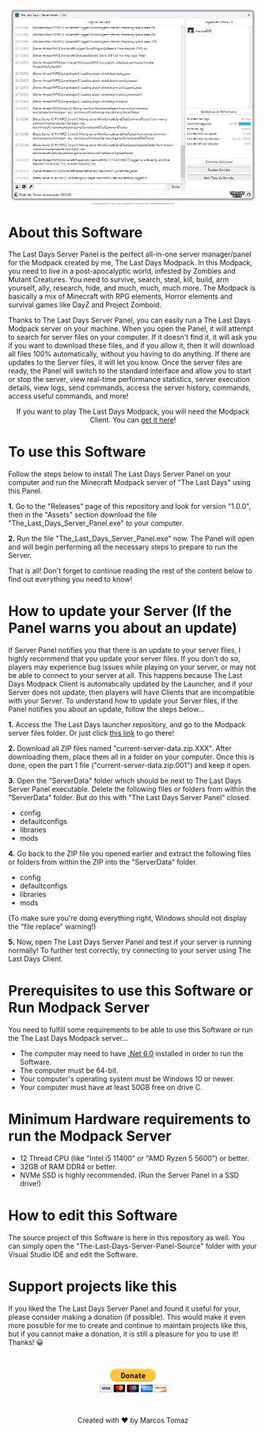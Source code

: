 <p align="center" style="font-size: 2px;">
    <img src="This-Repository/panel-print.png" />
    <br> 
    Go to "Releases" page, and find the "1.0.0" version, in "Assets" section, download the file "The_Last_Days_Server_Panel.exe". Read all the instructions below and then just enjoy! 
</p>

# About this Software

The Last Days Server Panel is the perfect all-in-one server manager/panel for the Modpack created by me, The Last Days Modpack. In this Modpack, you need to live in a post-apocalyptic world, infested by Zombies and Mutant Creatures. You need to survive, search, steal, kill, build, arm yourself, ally, research, hide, and much, much, much more. The Modpack is basically a mix of Minecraft with RPG elements, Horror elements and survival games like DayZ and Project Zomboid.

Thanks to The Last Days Server Panel, you can easily run a The Last Days Modpack server on your machine. When you open the Panel, it will attempt to search for server files on your computer. If it doesn't find it, it will ask you if you want to download these files, and if you allow it, then it will download all files 100% automatically, without you having to do anything. If there are updates to the Server files, it will let you know. Once the server files are ready, the Panel will switch to the standard interface and allow you to start or stop the server, view real-time performance statistics, server execution details, view logs, send commands, access the server history, commands, access useful commands, and more!

<p align="center">
If you want to play The Last Days Modpack, you will need the Modpack Client. You can <a href="https://github.com/marcos4503/the-last-days-launcher" target="_blank">get it here</a>!
</p>

# To use this Software

Follow the steps below to install The Last Days Server Panel on your computer and run the Minecraft Modpack server of "The Last Days" using this Panel.

<b>1.</b> Go to the "Releases" page of this repository and look for version "1.0.0", then in the "Assets" section download the file "The_Last_Days_Server_Panel.exe" to your computer.

<b>2.</b> Run the file "The_Last_Days_Server_Panel.exe" now. The Panel will open and will begin performing all the necessary steps to prepare to run the Server.

That is all! Don't forget to continue reading the rest of the content below to find out everything you need to know!

# How to update your Server (If the Panel warns you about an update)

If Server Panel notifies you that there is an update to your server files, I highly recommend that you update your server files. If you don't do so, players may experience bug issues while playing on your server, or may not be able to connect to your server at all. This happens because The Last Days Modpack Client is automatically updated by the Launcher, and if your Server does not update, then players will have Clients that are incompatible with your Server. To understand how to update your Server files, if the Panel notifies you about an update, follow the steps below...

<b>1.</b> Access the The Last Days launcher repository, and go to the Modpack server files folder. Or just click <a href="https://github.com/marcos4503/the-last-days-launcher/tree/main/Repository-Pages/builded-ready-server-data" target="_blank">this link</a> to go there!

<b>2.</b> Download all ZIP files named "current-server-data.zip.XXX". After downloading them, place them all in a folder on your computer. Once this is done, open the part 1 file ("current-server-data.zip.001") and keep it open.

<b>3.</b> Open the "ServerData" folder which should be next to The Last Days Server Panel executable. Delete the following files or folders from within the "ServerData" folder. But do this with "The Last Days Server Panel" closed.
- config
- defaultconfigs
- libraries
- mods

<b>4.</b> Go back to the ZIP file you opened earlier and extract the following files or folders from within the ZIP into the "ServerData" folder.
- config
- defaultconfigs
- libraries
- mods

(To make sure you're doing everything right, Windows should not display the "file replace" warning!)

<b>5.</b> Now, open The Last Days Server Panel and test if your server is running normally! To further test correctly, try connecting to your server using The Last Days Client.

# Prerequisites to use this Software or Run Modpack Server

You need to fulfill some requirements to be able to use this Software or run the The Last Days Modpack server...

- The computer may need to have <a href="https://download.visualstudio.microsoft.com/download/pr/81531ad6-afa9-4b61-9d05-6a76dce81123/2885d26c1a58f37176fd7859f8cc80f1/dotnet-sdk-6.0.417-win-x64.exe" target="_blank">.Net 6.0</a> installed in order to run the Software.
- The computer must be 64-bit.
- Your computer's operating system must be Windows 10 or newer.
- Your computer must have at least 50GB free on drive C.

# Minimum Hardware requirements to run the Modpack Server

- 12 Thread CPU (like "Intel i5 11400" or "AMD Ryzen 5 5600") or better.
- 32GB of RAM DDR4 or better.
- NVMe SSD is highly recommended. (Run the Server Panel in a SSD drive!)

# How to edit this Software

The source project of this Software is here in this repository as well. You can simply open the "The-Last-Days-Server-Panel-Source" folder with your Visual Studio IDE and edit the Software.

# Support projects like this

If you liked the The Last Days Server Panel and found it useful for your, please consider making a donation (if possible). This would make it even more possible for me to create and continue to maintain projects like this, but if you cannot make a donation, it is still a pleasure for you to use it! Thanks! 😀

<br>

<p align="center">
    <a href="https://www.paypal.com/donate/?hosted_button_id=MVDJY3AXLL8T2" target="_blank">
        <img src="This-Repository/paypal-donate.png" alt="Donate" />
    </a>
</p>

<br>

<p align="center">
Created with ❤ by Marcos Tomaz
</p>